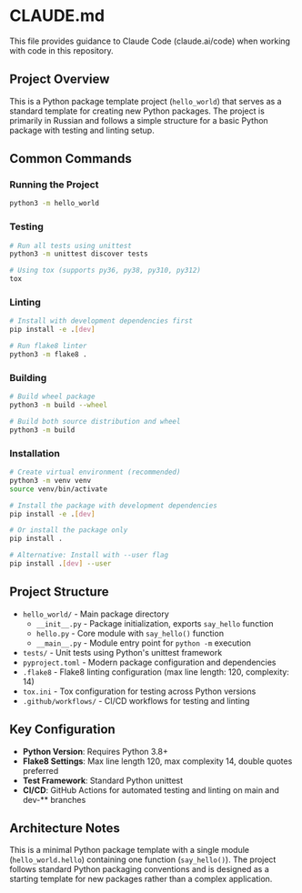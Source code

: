 # CLAUDE.md

This file provides guidance to Claude Code (claude.ai/code) when working with code in this repository.

## Project Overview

This is a Python package template project (`hello_world`) that serves as a standard template for creating new Python packages. The project is primarily in Russian and follows a simple structure for a basic Python package with testing and linting setup.

## Common Commands

### Running the Project
```bash
python3 -m hello_world
```

### Testing
```bash
# Run all tests using unittest
python3 -m unittest discover tests

# Using tox (supports py36, py38, py310, py312)
tox
```

### Linting
```bash
# Install with development dependencies first
pip install -e .[dev]

# Run flake8 linter
python3 -m flake8 .
```

### Building
```bash
# Build wheel package
python3 -m build --wheel

# Build both source distribution and wheel
python3 -m build
```

### Installation
```bash
# Create virtual environment (recommended)
python3 -m venv venv
source venv/bin/activate

# Install the package with development dependencies
pip install -e .[dev]

# Or install the package only
pip install .

# Alternative: Install with --user flag
pip install .[dev] --user
```

## Project Structure

- `hello_world/` - Main package directory
  - `__init__.py` - Package initialization, exports `say_hello` function
  - `hello.py` - Core module with `say_hello()` function
  - `__main__.py` - Module entry point for `python -m` execution
- `tests/` - Unit tests using Python's unittest framework
- `pyproject.toml` - Modern package configuration and dependencies
- `.flake8` - Flake8 linting configuration (max line length: 120, complexity: 14)
- `tox.ini` - Tox configuration for testing across Python versions
- `.github/workflows/` - CI/CD workflows for testing and linting

## Key Configuration

- **Python Version**: Requires Python 3.8+
- **Flake8 Settings**: Max line length 120, max complexity 14, double quotes preferred
- **Test Framework**: Standard Python unittest
- **CI/CD**: GitHub Actions for automated testing and linting on main and dev-** branches

## Architecture Notes

This is a minimal Python package template with a single module (`hello_world.hello`) containing one function (`say_hello()`). The project follows standard Python packaging conventions and is designed as a starting template for new packages rather than a complex application.